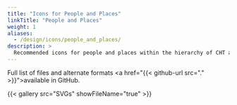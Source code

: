 ```yaml
---
title: "Icons for People and Places"
linkTitle: "People and Places"
weight: 1
aliases: 
  - /design/icons/people_and_places/
description: >
  Recommended icons for people and places within the hierarchy of CHT apps
---
```


Full list of files and alternate formats <a href="{{< github-url src="." >}}">available in GitHub.</a> 

{{< gallery src="SVGs" showFileName="true" >}}